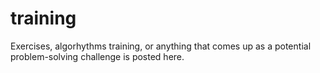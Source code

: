 # training
Exercises, algorhythms training, or anything that comes up as a potential problem-solving challenge is posted here.
